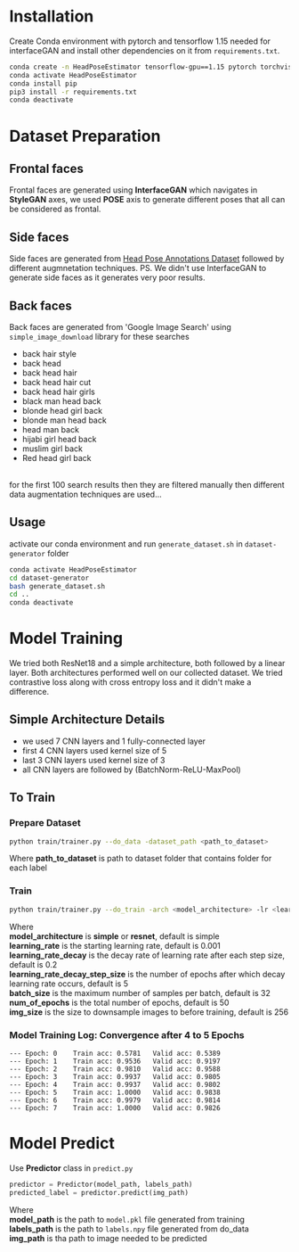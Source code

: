 # Installation
Create Conda environment with pytorch and tensorflow 1.15 needed for interfaceGAN and install other dependencies on it from `requirements.txt`.
```bash
conda create -n HeadPoseEstimator tensorflow-gpu==1.15 pytorch torchvision
conda activate HeadPoseEstimator
conda install pip
pip3 install -r requirements.txt
conda deactivate
```

# Dataset Preparation
## Frontal faces
Frontal faces are generated using **InterfaceGAN** which navigates in **StyleGAN** axes, we used **POSE** axis to generate different poses that all can be considered as frontal.

## Side faces
Side faces are generated from [Head Pose Annotations Dataset](https://yekara.com/headpose_annotations/) followed by different augmnetation techniques.
PS. We didn't use InterfaceGAN to generate side faces as it generates very poor results.

## Back faces
Back faces are generated from 'Google Image Search' using `simple_image_download` library for these searches
- back hair style
- back head
- back head hair
- back head hair cut
- back head hair girls
- black man head back
- blonde head girl back
- blonde man head back
- head man back
- hijabi girl head back
- muslim girl back
- Red head girl back
<br />
 for the first 100 search results then they are filtered manually then different data augmentation techniques are used...

## Usage
activate our conda environment and run `generate_dataset.sh` in `dataset-generator` folder
```bash
conda activate HeadPoseEstimator
cd dataset-generator
bash generate_dataset.sh
cd ..
conda deactivate
```

# Model Training
We tried both ResNet18 and a simple architecture, both followed by a linear layer. Both architectures performed well on our collected dataset.
We tried contrastive loss along with cross entropy loss and it didn't make a difference.

## Simple Architecture Details
- we used 7 CNN layers and 1 fully-connected layer 
- first 4 CNN layers used kernel size of 5
- last 3 CNN layers used kernel size of 3
- all CNN layers are followed by (BatchNorm-ReLU-MaxPool)

## To Train
### Prepare Dataset
```bash
python train/trainer.py --do_data -dataset_path <path_to_dataset>
```
Where **path_to_dataset** is path to dataset folder that contains folder for each label

### Train
```bash
python train/trainer.py --do_train -arch <model_architecture> -lr <learning_rate> -lr_decay <learning_rate_decay> -lr_decay_step_size <learning_rate_decay_step_size> -batch <batch_size> -epochs <num_of_epochs> -size <img_size>
```
Where 
<br />
**model_architecture** is **simple** or **resnet**, default is simple <br />
**learning_rate** is the starting learning rate, default is 0.001 <br />
**learning_rate_decay** is the decay rate of learning rate after each step size, default is 0.2 <br />
**learning_rate_decay_step_size** is the number of epochs after which decay learning rate occurs, default is 5 <br />
**batch_size** is the maximum number of samples per batch, default is 32 <br />
**num_of_epochs** is the total number of epochs, default is 50 <br />
**img_size** is the size to downsample images to before training, default is 256 

### Model Training Log: Convergence after 4 to 5 Epochs
    --- Epoch: 0	Train acc: 0.5781	Valid acc: 0.5389	
    --- Epoch: 1	Train acc: 0.9536	Valid acc: 0.9197	
    --- Epoch: 2	Train acc: 0.9810	Valid acc: 0.9588	
    --- Epoch: 3	Train acc: 0.9937	Valid acc: 0.9805	
    --- Epoch: 4	Train acc: 0.9937	Valid acc: 0.9802	
    --- Epoch: 5	Train acc: 1.0000	Valid acc: 0.9838	
    --- Epoch: 6	Train acc: 0.9979	Valid acc: 0.9814	
    --- Epoch: 7	Train acc: 1.0000	Valid acc: 0.9826

#  Model Predict
Use **Predictor** class in `predict.py`
```python
predictor = Predictor(model_path, labels_path)
predicted_label = predictor.predict(img_path)
```
Where <br />
**model_path** is the path to `model.pkl` file generated from training <br />
**labels_path** is the path to `labels.npy` file generated from do_data <br />
**img_path** is tha path to image needed to be predicted
